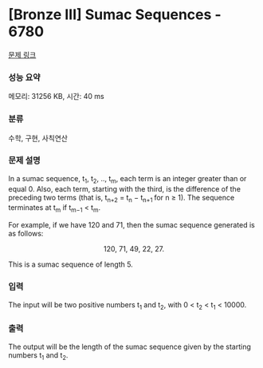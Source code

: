 # [Bronze III] Sumac Sequences - 6780 

[문제 링크](https://www.acmicpc.net/problem/6780) 

### 성능 요약

메모리: 31256 KB, 시간: 40 ms

### 분류

수학, 구현, 사칙연산

### 문제 설명

<p>In a sumac sequence, t<sub>1</sub>, t<sub>2</sub>, .., t<sub>m</sub>, each term is an integer greater than or equal 0. Also, each term, starting with the third, is the difference of the preceding two terms (that is, t<sub>n+2</sub> = t<sub>n</sub> − t<sub>n+1 </sub>for n ≥ 1). The sequence terminates at t<sub>m</sub> if t<sub>m−1</sub> < t<sub>m</sub>.</p>

<p>For example, if we have 120 and 71, then the sumac sequence generated is as follows:</p>

<p style="text-align: center;">120, 71, 49, 22, 27.</p>

<p>This is a sumac sequence of length 5.</p>

### 입력 

 <p>The input will be two positive numbers t<sub>1</sub> and t<sub>2</sub>, with 0 < t<sub>2</sub> < t<sub>1</sub> < 10000.</p>

### 출력 

 <p>The output will be the length of the sumac sequence given by the starting numbers t<sub>1</sub> and t<sub>2</sub>.</p>

